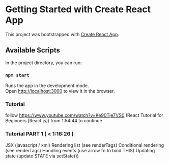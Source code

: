 # Getting Started with Create React App

This project was bootstrapped with [Create React App](https://github.com/facebook/create-react-app).

## Available Scripts

In the project directory, you can run:

### `npm start`

Runs the app in the development mode.\
Open [http://localhost:3000](http://localhost:3000) to view it in the browser.

### Tutorial

follow https://www.youtube.com/watch?v=Ke90Tje7VS0 (React Tutorial for Beginners [React js]) from 1:54:44 to continue

### Tutorial PART 1 ( < 1:16:26 )

JSX (javascript / xml)
Rendering list (see renderTags)
Conditional rendering (see renderTags)
Handling events (use arrow fn to bind THIS)
Updating state (update STATE via setState())
